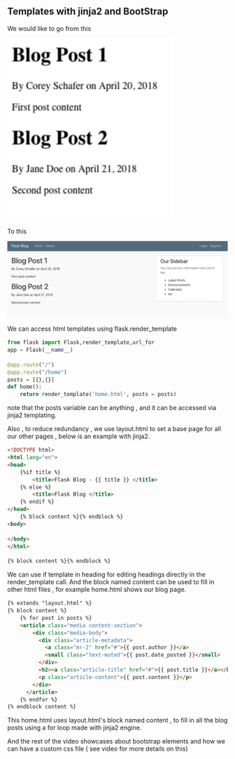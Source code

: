 ## Templates with jinja2 and BootStrap
We would like to go from this 

<img src="image-1.png" alt="drawing"  />

To this 

<img src="image-2.png" alt="drawing"  />


We can access html templates using flask.render_template
```python
from flask import Flask,render_template,url_for
app = Flask(__name__)

@app.route("/")
@app.route("/home")
posts = [{},{}]
def home():
    return render_template('home.html', posts = posts)


```

note that the posts variable can be anything , and it can be accessed via jinja2 templating.

Also , to reduce redundancy , we use layout.html to set a base page for all our other pages , below is an example with jinja2.

```html 
<!DOCTYPE html>
<html lang="en">
<head>
    {%if title %}
        <title>Flask Blog - {{ title }} </title>
    {% else %}
        <title>Flask Blog </title>
    {% endif %}
</head>
    {% block content %}{% endblock %}
<body>

</body>
</html>

{% block content %}{% endblock %}

```

We can use if template in heading for editing headings directly in the render_template call. And the block named content can be used to fill in other html files , for example home.html shows our blog page. 

```html
{% extends "layout.html" %}
{% block content %}
    {% for post in posts %}
    <article class="media content-section">
        <div class="media-body">
          <div class="article-metadata">
            <a class="mr-2" href="#">{{ post.author }}</a>
            <small class="text-muted">{{ post.date_posted }}</small>
          </div>
          <h2><a class="article-title" href="#">{{ post.title }}</a></h2>
          <p class="article-content">{{ post.content }}</p>
        </div>
      </article> 
    {% endfor %}
{% endblock content %}

```
This home.html uses layout.html's block named content , to fill in all the blog posts using a for loop made with jinja2 engine.

And the rest of the video showcases about bootstrap elements and how we can have a custom css file ( see video for more details on this)